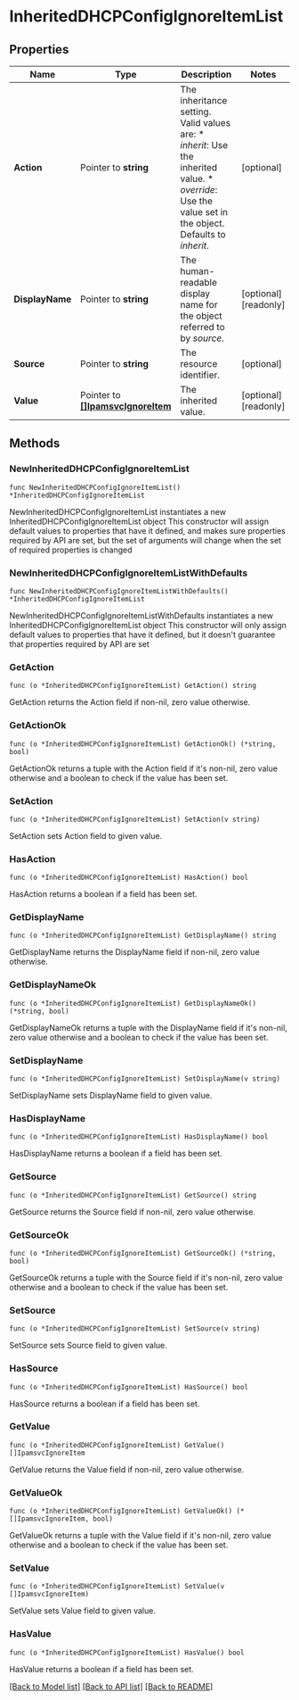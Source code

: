 # InheritedDHCPConfigIgnoreItemList

## Properties

Name | Type | Description | Notes
------------ | ------------- | ------------- | -------------
**Action** | Pointer to **string** | The inheritance setting.  Valid values are: * _inherit_: Use the inherited value. * _override_: Use the value set in the object.  Defaults to _inherit_. | [optional] 
**DisplayName** | Pointer to **string** | The human-readable display name for the object referred to by _source_. | [optional] [readonly] 
**Source** | Pointer to **string** | The resource identifier. | [optional] 
**Value** | Pointer to [**[]IpamsvcIgnoreItem**](IpamsvcIgnoreItem.md) | The inherited value. | [optional] [readonly] 

## Methods

### NewInheritedDHCPConfigIgnoreItemList

`func NewInheritedDHCPConfigIgnoreItemList() *InheritedDHCPConfigIgnoreItemList`

NewInheritedDHCPConfigIgnoreItemList instantiates a new InheritedDHCPConfigIgnoreItemList object
This constructor will assign default values to properties that have it defined,
and makes sure properties required by API are set, but the set of arguments
will change when the set of required properties is changed

### NewInheritedDHCPConfigIgnoreItemListWithDefaults

`func NewInheritedDHCPConfigIgnoreItemListWithDefaults() *InheritedDHCPConfigIgnoreItemList`

NewInheritedDHCPConfigIgnoreItemListWithDefaults instantiates a new InheritedDHCPConfigIgnoreItemList object
This constructor will only assign default values to properties that have it defined,
but it doesn't guarantee that properties required by API are set

### GetAction

`func (o *InheritedDHCPConfigIgnoreItemList) GetAction() string`

GetAction returns the Action field if non-nil, zero value otherwise.

### GetActionOk

`func (o *InheritedDHCPConfigIgnoreItemList) GetActionOk() (*string, bool)`

GetActionOk returns a tuple with the Action field if it's non-nil, zero value otherwise
and a boolean to check if the value has been set.

### SetAction

`func (o *InheritedDHCPConfigIgnoreItemList) SetAction(v string)`

SetAction sets Action field to given value.

### HasAction

`func (o *InheritedDHCPConfigIgnoreItemList) HasAction() bool`

HasAction returns a boolean if a field has been set.

### GetDisplayName

`func (o *InheritedDHCPConfigIgnoreItemList) GetDisplayName() string`

GetDisplayName returns the DisplayName field if non-nil, zero value otherwise.

### GetDisplayNameOk

`func (o *InheritedDHCPConfigIgnoreItemList) GetDisplayNameOk() (*string, bool)`

GetDisplayNameOk returns a tuple with the DisplayName field if it's non-nil, zero value otherwise
and a boolean to check if the value has been set.

### SetDisplayName

`func (o *InheritedDHCPConfigIgnoreItemList) SetDisplayName(v string)`

SetDisplayName sets DisplayName field to given value.

### HasDisplayName

`func (o *InheritedDHCPConfigIgnoreItemList) HasDisplayName() bool`

HasDisplayName returns a boolean if a field has been set.

### GetSource

`func (o *InheritedDHCPConfigIgnoreItemList) GetSource() string`

GetSource returns the Source field if non-nil, zero value otherwise.

### GetSourceOk

`func (o *InheritedDHCPConfigIgnoreItemList) GetSourceOk() (*string, bool)`

GetSourceOk returns a tuple with the Source field if it's non-nil, zero value otherwise
and a boolean to check if the value has been set.

### SetSource

`func (o *InheritedDHCPConfigIgnoreItemList) SetSource(v string)`

SetSource sets Source field to given value.

### HasSource

`func (o *InheritedDHCPConfigIgnoreItemList) HasSource() bool`

HasSource returns a boolean if a field has been set.

### GetValue

`func (o *InheritedDHCPConfigIgnoreItemList) GetValue() []IpamsvcIgnoreItem`

GetValue returns the Value field if non-nil, zero value otherwise.

### GetValueOk

`func (o *InheritedDHCPConfigIgnoreItemList) GetValueOk() (*[]IpamsvcIgnoreItem, bool)`

GetValueOk returns a tuple with the Value field if it's non-nil, zero value otherwise
and a boolean to check if the value has been set.

### SetValue

`func (o *InheritedDHCPConfigIgnoreItemList) SetValue(v []IpamsvcIgnoreItem)`

SetValue sets Value field to given value.

### HasValue

`func (o *InheritedDHCPConfigIgnoreItemList) HasValue() bool`

HasValue returns a boolean if a field has been set.


[[Back to Model list]](../README.md#documentation-for-models) [[Back to API list]](../README.md#documentation-for-api-endpoints) [[Back to README]](../README.md)


